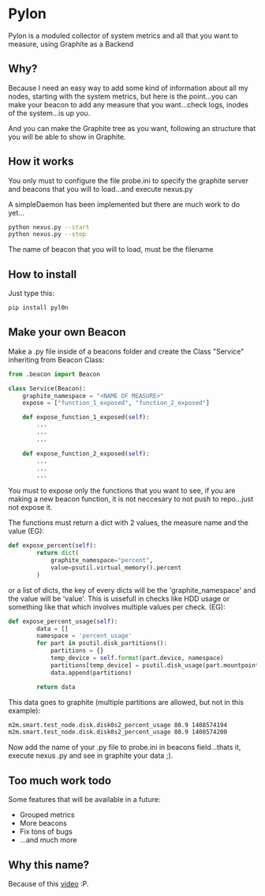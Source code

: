 Pylon
=====
Pylon is a moduled collector of system metrics and all that you want to measure, using Graphite as a Backend

## Why?
Because I need an easy way to add some kind of information about all my nodes, starting with the system metrics, but here is the point...you can make your beacon to add any measure that you want...check logs, inodes of the system...is up you.

And you can make the Graphite tree as you want, following an structure that you will be able to show in Graphite.

## How it works
You only must to configure the file probe.ini to specify the graphite server and beacons that you will to load...and execute nexus.py

A simpleDaemon has been implemented but there are much work to do yet...
```sh
python nexus.py --start
python nexus.py --stop
```

The name of beacon that you will to load, must be the filename

## How to install
Just type this:

```sh
pip install pyl0n
```

## Make your own Beacon
Make a .py file inside of a beacons folder and create the Class "Service" inheriting from Beacon Class:

```python
from .beacon import Beacon

class Service(Beacon):
    graphite_namespace = "<NAME OF MEASURE>"
    expose = ["function_1_exposed", "function_2_exposed"]

    def expose_function_1_exposed(self):
        ...
        ...
        ...

    def expose_function_2_exposed(self):
        ...
        ...
        ...
```
You must to expose only the functions that you want to see, if you are making a new beacon function, it is not neccesary to not push to repo...just not expose it.

The functions must return a dict with 2 values, the measure name and the value (EG):

```python
def expose_percent(self):
        return dict(
            graphite_namespace="percent",
            value=psutil.virtual_memory().percent
        )
```

or a list of dicts, the key of every dicts will be the 'graphite_namespace' and the value will be 'value'. This is ussefull in checks like HDD usage or
something like that which involves multiple values per check. (EG):

```python
def expose_percent_usage(self):
        data = []
        namespace = 'percent_usage'
        for part in psutil.disk_partitions():
            partitions = {}
            temp_device = self.format(part.device, namespace)
            partitions[temp_device] = psutil.disk_usage(part.mountpoint).percent
            data.append(partitions)

        return data
```

This data goes to graphite (multiple partitions are allowed, but not in this example):

```sh
m2m.smart.test_node.disk.disk0s2_percent_usage 80.9 1408574194
m2m.smart.test_node.disk.disk0s2_percent_usage 80.9 1408574200
```

Now add the name of your .py file to probe.ini in beacons field...thats it, execute nexus .py and see in graphite your data ;).

## Too much work todo
Some features that will be available in a future:

- Grouped metrics
- More beacons
- Fix tons of bugs
- ...and much more

## Why this name?
Because of this [video](https://www.youtube.com/watch?v=T4Ox2t5c4As) :P.
